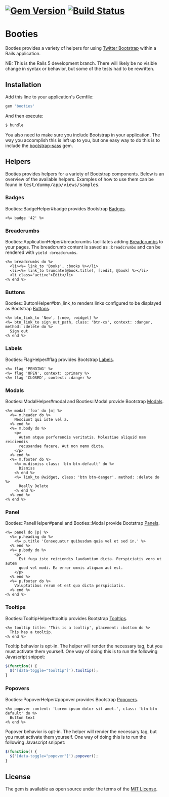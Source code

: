 # [![Gem Version](https://badge.fury.io/rb/booties.svg)](http://badge.fury.io/rb/booties) [![Build Status](https://travis-ci.org/jparker/booties.svg?branch=master)](https://travis-ci.org/jparker/booties)

# Booties

Booties provides a variety of helpers for using
[Twitter Bootstrap](http://getbootstrap.com/) within a Rails application.

NB: This is the Rails 5 development branch. There will likely be no visible
change in syntax or behavior, but some of the tests had to be rewritten.

## Installation

Add this line to your application's Gemfile:

```ruby
gem 'booties'
```

And then execute:
```bash
$ bundle
```

You also need to make sure you include Bootstrap in your application. The way
you accomplish this is left up to you, but one easy way to do this is to
include the [bootstrap-sass](https://github.com/twbs/bootstrap-sass) gem.

## Helpers

Booties provides helpers for a variety of Bootstrap components. Below is an
overview of the available helpers. Examples of how to use them can be found in
<tt>test/dummy/app/views/samples</tt>.

### Badges

Booties::BadgeHelper#badge provides Bootstrap
[Badges](http://getbootstrap.com/components/#badges).

```erb
<%= badge '42' %>
```

### Breadcrumbs

Booties::ApplicationHelper#breadcrumbs facilitates adding
[Breadcrumbs](http://getbootstrap.com/components/#breadcrumbs) to your pages.
The breadcrumb content is saved as `:breadcrumbs` and can be rendered with
`yield :breadcrumbs`.

```erb
<%= breadcrumbs do %>
  <li><%= link_to 'Books', :books %></li>
  <li><%= link_to truncate(@book.title), [:edit, @book] %></li>
  <li class="active">Edit</li>
<% end %>
```

### Buttons

Booties::ButtonHelper#btn_link_to renders links configured to be displayed as
Bootstrap [Buttons](http://getbootstrap.com/css/#buttons).

```erb
<%= btn_link_to 'New', [:new, :widget] %>
<%= btn_link_to sign_out_path, class: 'btn-xs', context: :danger, method: :delete do %>
  Sign out
<% end %>
```

### Labels

Booties::FlagHelper#flag provides Bootstrap
[Labels](http://getbootstrap.com/components/#labels).

```erb
<%= flag 'PENDING' %>
<%= flag 'OPEN', context: :primary %>
<%= flag 'CLOSED', context: :danger %>
```

### Modals

Booties::ModalHelper#modal and Booties::Modal provide Bootstrap
[Modals](http://getbootstrap.com/javascript/#modals).

```erb
<%= modal 'foo' do |m| %>
  <%= m.header do %>
    Nesciunt qui iste vel a.
  <% end %>
  <%= m.body do %>
    <p>
      Autem atque perferendis veritatis. Molestiae aliquid nam reiciendis
      recusandae facere. Aut non nemo dicta.
    </p>
  <% end %>
  <%= m.footer do %>
    <%= m.dismiss class: 'btn btn-default' do %>
      Dismiss
    <% end %>
    <%= link_to @widget, class: 'btn btn-danger', method: :delete do %>
      Really Delete
    <% end %>
  <% end %>
<% end %>
```
### Panel

Booties::PanelHelper#panel and Booties::Modal provide Bootstrap
[Panels](http://getbootstrap.com/components/#panels).

```erb
<%= panel do |p| %>
  <%= p.heading do %>
    <%= p.title 'Consequatur quibusdam quia vel et sed in.' %>
  <% end %>
  <%= p.body do %>
    <p>
      Est fuga iste reiciendis laudantium dicta. Perspiciatis vero ut autem
      quod vel modi. Ea error omnis aliquam aut est.
    </p>
  <% end %>
  <%= p.footer do %>
    Voluptatibus rerum et est quo dicta perspiciatis.
  <% end %>
<% end %>
```

### Tooltips

Booties::TooltipHelper#tooltip provides Bootstrap
[Tooltips](http://getbootstrap.com/javascript/#tooltips).

```erb
<%= tooltip title: 'This is a tooltip', placement: :bottom do %>
  This has a tooltip.
<% end %>
```

Tooltip behavior is opt-in. The helper will render the necessary tag, but you
must activate them yourself. One way of doing this is to run the following
Javascript snippet:

```javascript
$(function() {
  $('[data-toggle="tooltip"]').tooltip();
}
```

### Popovers

Booties::PopoverHelper#popover provides Bootstrap
[Popovers](http://getbootstrap.com/javascript/#popovers).

```erb
<%= popover content: 'Lorem ipsum dolor sit amet.', class: 'btn btn-default' do %>
  Button text
<% end %>
```

Popover behavior is opt-in. The helper will render the necessary tag, but you
must activate them yourself. One way of doing this is to run the following
Javascript snippet:

```javascript
$(function() {
  $('[data-toggle="popover"]').popover();
}
```

## License
The gem is available as open source under the terms of the [MIT License](http://opensource.org/licenses/MIT).
